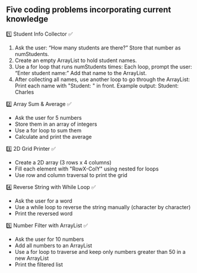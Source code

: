 ## Five coding problems incorporating current knowledge

1️⃣ Student Info Collector ✅
1. Ask the user: “How many students are there?”
    Store that number as numStudents.
2. Create an empty ArrayList to hold student names.
3. Use a for loop that runs numStudents times:
    Each loop, prompt the user: “Enter student name:”
    Add that name to the ArrayList.
4. After collecting all names, use another loop to go through the ArrayList:
    Print each name with "Student: " in front.
    Example output: Student: Charles

2️⃣ Array Sum & Average ✅
- Ask the user for 5 numbers
- Store them in an array of integers
- Use a for loop to sum them
- Calculate and print the average

3️⃣ 2D Grid Printer ✅
- Create a 2D array (3 rows x 4 columns)
- Fill each element with "RowX-ColY" using nested for loops
- Use row and column traversal to print the grid

4️⃣ Reverse String with While Loop ✅
- Ask the user for a word
- Use a while loop to reverse the string manually (character by character)
- Print the reversed word

5️⃣ Number Filter with ArrayList ✅
- Ask the user for 10 numbers
- Add all numbers to an ArrayList
- Use a for loop to traverse and keep only numbers greater than 50 in a new ArrayList
- Print the filtered list
